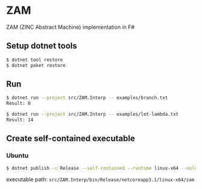 # ZAM

ZAM (ZINC Abstract Machine) implementation in F#

## Setup dotnet tools

```bash
$ dotnet tool restore
$ dotnet paket restore
```

## Run

```bash
$ dotnet run --project src/ZAM.Interp -- examples/branch.txt
Result: 0

$ dotnet run --project src/ZAM.Interp -- examples/let-lambda.txt
Result: 14
```

## Create self-contained executable

### Ubuntu

```bash
$ dotnet publish -c Release --self-contained --runtime linux-x64 --nologo
```

executable path: `src/ZAM.Interp/bin/Release/netcoreapp3.1/linux-x64/zam`
